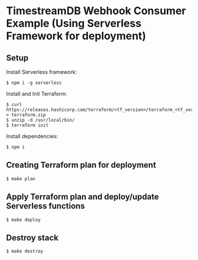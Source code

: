 # TimestreamDB Webhook Consumer Example (Using Serverless Framework for deployment)

## Setup

Install Serverless framework:

```
$ npm i -g serverless
```

Install and Init Terraform:

```
$ curl https://releases.hashicorp.com/terraform/<tf_version>/terraform_<tf_version>_<os>_<arch>.zip > terraform.zip
$ unzip -d /usr/local/bin/
$ terraform init
```

Install dependencies:
```
$ npm i
```

## Creating Terraform plan for deployment

```
$ make plan
```

## Apply Terraform plan and deploy/update Serverless functions

```
$ make deploy
```

## Destroy stack

```
$ make destroy
```